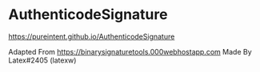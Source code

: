 # AuthenticodeSignature
https://pureintent.github.io/AuthenticodeSignature

Adapted From https://binarysignaturetools.000webhostapp.com Made By Latex#2405 (latexw)
